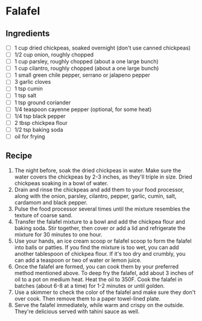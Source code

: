 # Falafel

## Ingredients

- [ ] 1 cup dried chickpeas, soaked overnight (don't use canned chickpeas)
- [ ] 1/2 cup onion, roughly chopped
- [ ] 1 cup parsley, roughly chopped (about a one large bunch)
- [ ] 1 cup cilantro, roughly chopped (about a one large bunch)
- [ ] 1 small green chile pepper, serrano or jalapeno pepper
- [ ] 3 garlic cloves
- [ ] 1 tsp cumin
- [ ] 1 tsp salt
- [ ] 1 tsp ground coriander
- [ ] 1/4 teaspoon cayenne pepper (optional, for some heat)
- [ ] 1/4 tsp black pepper
- [ ] 2 tbsp chickpea flour
- [ ] 1/2 tsp baking soda
- [ ] oil for frying

## Recipe

1. The night before, soak the dried chickpeas in water. Make sure the water covers the chickpeas by 2-3 inches, as they'll triple in size.
Dried chickpeas soaking in a bowl of water.
2. Drain and rinse the chickpeas and add them to your food processor, along with the onion, parsley, cilantro, pepper, garlic, cumin, salt, cardamom and black pepper. 
3. Pulse the food processor several times until the mixture resembles the texture of coarse sand. 
4. Transfer the falafel mixture to a bowl and add the chickpea flour and baking soda. Stir together, then cover or add a lid and refrigerate the mixture for 30 minutes to one hour. 
5. Use your hands, an ice cream scoop or falafel scoop to form the falafel into balls or patties. If you find the mixture is too wet, you can add another tablespoon of chickpea flour. If it's too dry and crumbly, you can add a teaspoon or two of water or lemon juice. 
6. Once the falafel are formed, you can cook them by your preferred method mentioned above. To deep fry the falafel, add about 3 inches of oil to a pot on medium heat. Heat the oil to 350F. Cook the falafel in batches (about 6-8 at a time) for 1-2 minutes or until golden. 
7. Use a skimmer to check the color of the falafel and make sure they don't over cook. Then remove them to a paper towel-lined plate. 
8. Serve the falafel immediately, while warm and crispy on the outside. They're delicious served with tahini sauce as well.
